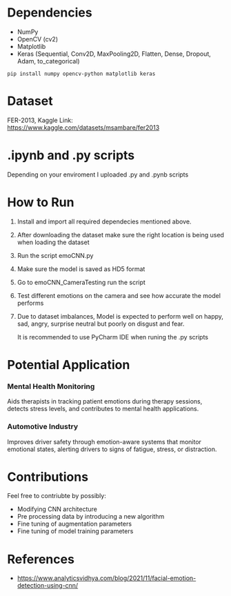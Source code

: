 # Dependencies
- NumPy
- OpenCV (cv2)
- Matplotlib
- Keras (Sequential, Conv2D, MaxPooling2D, Flatten, Dense, Dropout, Adam, to_categorical)
```
pip install numpy opencv-python matplotlib keras
```
# Dataset
FER-2013, Kaggle Link: https://www.kaggle.com/datasets/msambare/fer2013

# .ipynb and .py scripts
Depending on your enviroment I uploaded .py and .pynb scripts 

# How to Run
  1. Install and import all required dependecies mentioned above.
  
  2. After downloading the dataset make sure the right location is being used when loading the dataset

  3. Run the script emoCNN.py

  4. Make sure the model is saved as HD5 format

  5. Go to emoCNN_CameraTesting run the script

  6. Test different emotions on the camera and see how accurate the model performs

  7. Due to dataset imbalances, Model is expected to perform well on happy, sad, angry, surprise neutral but poorly on disgust and fear.

     It is recommended to use PyCharm IDE when runing the .py scripts
# Potential Application
### Mental Health Monitoring
Aids therapists in tracking patient emotions during therapy sessions, detects stress levels, and contributes to mental health applications.
### Automotive Industry
Improves driver safety through emotion-aware systems that monitor emotional states, alerting drivers to signs of fatigue, stress, or distraction.
# Contributions
Feel free to contriubte by possibly: 
- Modifying CNN architecture
- Pre processing data by introducing a new algorithm
- Fine tuning of augmentation parameters
- Fine tuning of model training parameters

# References
- https://www.analyticsvidhya.com/blog/2021/11/facial-emotion-detection-using-cnn/
